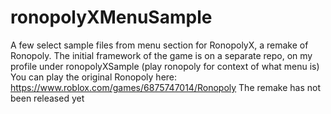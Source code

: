 # ronopolyXMenuSample
A few select sample files from menu section for RonopolyX, a remake of Ronopoly. The initial framework of the game is on a separate repo, on my profile under ronopolyXSample (play ronopoly for context of what menu is)  You can play the original Ronopoly here: https://www.roblox.com/games/6875747014/Ronopoly The remake has not been released yet
